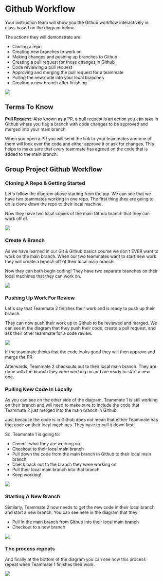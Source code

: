 # Github Workflow

Your instruction team will show you the Github workflow interactively in class based on the diagram below.

The actions they will demonstrate are:

- Cloning a repo
- Creating new branches to work on
- Making changes and pushing up branches to Github
- Creating a pull request for those changes in Github
- Code reviewing a pull request
- Approving and merging the pull request for a teammate
- Pulling the new code into your local branches
- Creating a new branch after finishing

![](../Images/GitHub-Flow.png)

## Terms To Know

**Pull Request**: Also known as a PR, a pull request is an action you can take in Github where you flag a branch with code changes to be approved and merged into your main branch.

When you open a PR you will send the link to your teammates and one of them will look over the code and either approve it or ask for changes. This helps to make sure that every teammate has agreed on the code that is added to the main branch.

## Group Project Github Workflow

### Cloning A Repo & Getting Started

Let's follow the diagram above starting from the top. We can see that we have two teammates working in one repo. The first thing they are going to do is clone down the repo to their local machine.

Now they have two local copies of the main Github branch that they can work off of.

![](../Images/Github-Flow-1.png)

### Create A Branch

As we have learned in our Git & Github basics course we don't EVER want to work on the main branch. When our two teammates want to start new work they will create a branch off of their local main branch.

Now they can both begin coding! They have two separate branches on their local machines that they can work on.

![](../Images/Github-Flow-2.png)

### Pushing Up Work For Review

Let's say that Teammate 2 finishes their work and is ready to push up their branch.

They can now push their work up to Github to be reviewed and merged. We can see in the diagram that they push their code, create a pull request, and ask their other teammate for a code review.

![](../Images/Github-Flow-3.png)

If the teammate thinks that the code looks good they will then approve and merge the PR.

Afterwards, Teammate 2 checkouts out to their local main branch. They are done with the branch they were working on and are ready to start a new one.

### Pulling New Code In Locally

As you can see on the other side of the diagram, Teammate 1 is still working on their branch and will need to make sure to include the code that Teammate 2 just merged into the main branch in Github.

Just because the code is in Github does not mean that either Teammate has that code on their local machines. They have to pull it down first!

So, Teammate 1 is going to:

- Commit what they are working on
- Checkout to their local main branch
- Pull down the code from the main branch in Github to their local main branch
- Check back out to the branch they were working on
- Pull their local main branch into that branch
- Keep working!

![](../Images/Github-Flow-4.png)

### Starting A New Branch

Similarly, Teammate 2 now needs to get the new code in their local branch and start a new branch. You can see here in the diagram that they:

- Pull in the main branch from Github into their local main branch
- Checkout to a new branch

![](../Images/Github-Flow-5.png)

### The process repeats

And finally at the bottom of the diagram you can see how this process repeat when Teammate 1 finishes their work.

![](../Images/Github-Flow-6.png)

